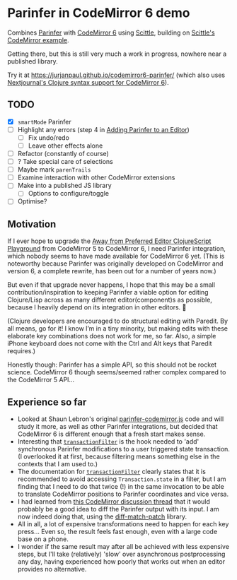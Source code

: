 # Parinfer in CodeMirror 6 demo

Combines [Parinfer](https://shaunlebron.github.io/parinfer/) with [CodeMirror 6](https://codemirror.net/) using [Scittle](https://babashka.org/scittle/), building on [Scittle's CodeMirror example](https://babashka.org/scittle/codemirror.html).

Getting there, but this is still very much a work in progress, nowhere near a published library.

Try it at https://jurjanpaul.github.io/codemirror6-parinfer/ (which also uses [Nextjournal's Clojure syntax support for CodeMirror 6](https://github.com/nextjournal/lang-clojure)).

## TODO
- [x] `smartMode` Parinfer
- [ ] Highlight any errors (step 4 in [Adding Parinfer to an Editor](https://github.com/parinfer/parinfer.js/blob/master/doc/integrating.md))
  - [ ] Fix undo/redo
  - [ ] Leave other effects alone
- [ ] Refactor (constantly of course)
- [ ] ? Take special care of selections
- [ ] Maybe mark `parenTrails`
- [ ] Examine interaction with other CodeMirror extensions
- [ ] Make into a published JS library
  - [ ] Options to configure/toggle
- [ ] Optimise?

## Motivation
If I ever hope to upgrade the [Away from Preferred Editor ClojureScript Playground](https://github.com/jurjanpaul/ape-cljs-playground) from CodeMirror 5 to CodeMirror 6, I need Parinfer integration, which nobody seems to have made available for CodeMirror 6 yet. (This is noteworthy because Parinfer was originally developed on CodeMirror and version 6, a complete rewrite, has been out for a number of years now.)

But even if that upgrade never happens, I hope that this may be a small contribution/inspiration to keeping Parinfer a viable option for editing Clojure/Lisp across as many different editor(component)s as possible, because I heavily depend on its integration in other editors. 🙂

(Clojure developers are encouraged to do structural editing with Paredit. By all means, go for it! I know I’m in a tiny minority, but making edits with these elaborate key combinations does not work for me, so far. Also, a simple iPhone keyboard does not come with the Ctrl and Alt keys that Paredit requires.)

Honestly though: Parinfer has a simple API, so this should not be rocket science. CodeMirror 6 though seems/seemed rather complex compared to the CodeMirror 5 API...

## Experience so far

* Looked at Shaun Lebron's original [parinfer-codemirror.js](https://github.com/shaunlebron/parinfer-codemirror) code and will study it more, as well as other Parinfer integrations, but decided that CodeMirror 6 is different enough that a fresh start makes sense.
* Interesting that [`transactionFilter`](https://codemirror.net/docs/ref/#state.EditorState^transactionFilter) is the hook needed to 'add' synchronous Parinfer modifications to a user triggered state transaction. (I overlooked it at first, because filtering means something else in the contexts that I am used to.)
* The documentation for [`transactionFilter`](https://codemirror.net/docs/ref/#state.EditorState^transactionFilter) clearly states that it is recommended to avoid accessing `Transaction.state` in a filter, but I am finding that I need to do that twice (!) in the same invocation to be able to translate CodeMirror positions to Parinfer coordinates and vice versa.
* I had learned from [this CodeMirror discussion thread](https://discuss.codemirror.net/t/implement-parinfer-with-snippets/3549/2) that it would probably be a good idea to diff the Parinfer output with its input. I am now indeed doing that, using the [diff-match-patch](https://github.com/google/diff-match-patch) library.
* All in all, a lot of expensive transformations need to happen for each key press... Even so, the result feels fast enough, even with a large code base on a phone.
* I wonder if the same result may after all be achieved with less expensive steps, but I'll take (relatively) 'slow' over asynchronous postprocessing any day, having experienced how poorly that works out when an editor provides no alternative.
